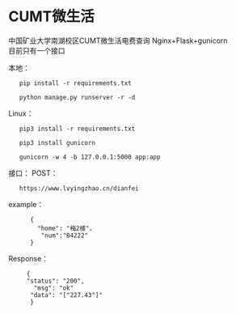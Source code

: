 # CUMT微生活

中国矿业大学南湖校区CUMT微生活电费查询 Nginx+Flask+gunicorn  
目前只有一个接口


本地：

       pip install -r requirements.txt
   
       python manage.py runserver -r -d 
   
Linux：

       pip3 install -r requirements.txt
   
       pip3 install gunicorn
   
       gunicorn -w 4 -b 127.0.0.1:5000 app:app  
 
 
接口：
POST：

       https://www.lvyingzhao.cn/dianfei
example：
       
          {
            "home": "梅2楼"，
             "num":"B4222"
          }
Response：
        
         
         {
         "status": "200",
           "msg": "ok"
          "data": "["227.43"]"
          }
         
          
